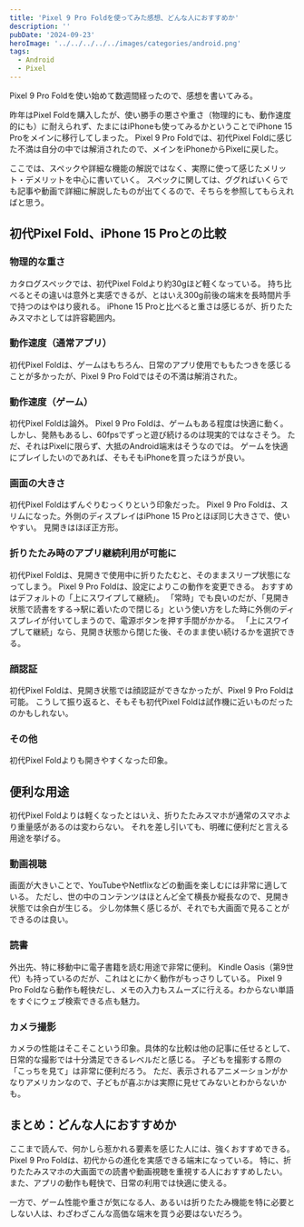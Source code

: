 ```yaml
---
title: 'Pixel 9 Pro Foldを使ってみた感想、どんな人におすすめか'
description: ''
pubDate: '2024-09-23'
heroImage: '../../../../../images/categories/android.png'
tags:
  - Android
  - Pixel
---
```


Pixel 9 Pro Foldを使い始めて数週間経ったので、感想を書いてみる。

昨年はPixel Foldを購入したが、使い勝手の悪さや重さ（物理的にも、動作速度的にも）に耐えられず、たまにはiPhoneも使ってみるかということでiPhone 15 Proをメインに移行してしまった。
Pixel 9 Pro Foldでは、初代Pixel Foldに感じた不満は自分の中では解消されたので、メインをiPhoneからPixelに戻した。

ここでは、スペックや詳細な機能の解説ではなく、実際に使って感じたメリット・デメリットを中心に書いていく。
スペックに関しては、ググればいくらでも記事や動画で詳細に解説したものが出てくるので、そちらを参照してもらえればと思う。

## 初代Pixel Fold、iPhone 15 Proとの比較

### 物理的な重さ

カタログスペックでは、初代Pixel Foldより約30gほど軽くなっている。
持ち比べるとその違いは意外と実感できるが、とはいえ300g前後の端末を長時間片手で持つのはやはり疲れる。
iPhone 15 Proと比べると重さは感じるが、折りたたみスマホとしては許容範囲内。

### 動作速度（通常アプリ）

初代Pixel Foldは、ゲームはもちろん、日常のアプリ使用でももたつきを感じることが多かったが、Pixel 9 Pro Foldではその不満は解消された。

### 動作速度（ゲーム）

初代Pixel Foldは論外。
Pixel 9 Pro Foldは、ゲームもある程度は快適に動く。しかし、発熱もあるし、60fpsでずっと遊び続けるのは現実的ではなさそう。
ただ、それはPixelに限らず、大抵のAndroid端末はそうなのでは。
ゲームを快適にプレイしたいのであれば、そもそもiPhoneを買ったほうが良い。

### 画面の大きさ

初代Pixel Foldはずんぐりむっくりという印象だった。
Pixel 9 Pro Foldは、スリムになった。外側のディスプレイはiPhone 15 Proとほぼ同じ大きさで、使いやすい。
見開きはほぼ正方形。

### 折りたたみ時のアプリ継続利用が可能に

初代Pixel Foldは、見開きで使用中に折りたたむと、そのままスリープ状態になってしまう。
Pixel 9 Pro Foldは、設定によりこの動作を変更できる。
おすすめはデフォルトの「上にスワイプして継続」。
「常時」でも良いのだが、「見開き状態で読書をする→駅に着いたので閉じる」という使い方をした時に外側のディスプレイが付いてしまうので、電源ボタンを押す手間がかかる。
「上にスワイプして継続」なら、見開き状態から閉じた後、そのまま使い続けるかを選択できる。

### 顔認証

初代Pixel Foldは、見開き状態では顔認証ができなかったが、Pixel 9 Pro Foldは可能。
こうして振り返ると、そもそも初代Pixel Foldは試作機に近いものだったのかもしれない。

### その他

初代Pixel Foldよりも開きやすくなった印象。

## 便利な用途

初代Pixel Foldよりは軽くなったとはいえ、折りたたみスマホが通常のスマホより重量感があるのは変わらない。
それを差し引いても、明確に便利だと言える用途を挙げる。

### 動画視聴

画面が大きいことで、YouTubeやNetflixなどの動画を楽しむには非常に適している。
ただし、世の中のコンテンツはほとんど全て横長か縦長なので、見開き状態では余白が生じる。
少し勿体無く感じるが、それでも大画面で見ることができるのは良い。

### 読書

外出先、特に移動中に電子書籍を読む用途で非常に便利。
Kindle Oasis（第9世代）も持っているのだが、これはとにかく動作がもっさりしている。
Pixel 9 Pro Foldなら動作も軽快だし、メモの入力もスムーズに行える。わからない単語をすぐにウェブ検索できる点も魅力。

### カメラ撮影

カメラの性能はそこそこという印象。具体的な比較は他の記事に任せるとして、日常的な撮影では十分満足できるレベルだと感じる。
子どもを撮影する際の「こっちを見て」は非常に便利だろう。
ただ、表示されるアニメーションがかなりアメリカンなので、子どもが喜ぶかは実際に見せてみないとわからないかも。

## まとめ：どんな人におすすめか

ここまで読んで、何かしら惹かれる要素を感じた人には、強くおすすめできる。
Pixel 9 Pro Foldは、初代からの進化を実感できる端末になっている。
特に、折りたたみスマホの大画面での読書や動画視聴を重視する人におすすめしたい。
また、アプリの動作も軽快で、日常の利用では快適に使える。

一方で、ゲーム性能や重さが気になる人、あるいは折りたたみ機能を特に必要としない人は、わざわざこんな高価な端末を買う必要はないだろう。
